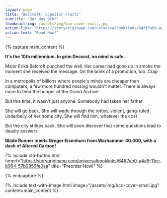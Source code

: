 ```yaml
---
layout: page
title: "Belcroft: Cognitor Fracti"
subtitle: "Out May 9th!"
thumbnail-img: /assets/img/bco-cover-small.jpg
action-link: "https://storyoriginapp.com/universalbooklinks/64ff7ab0-a4a6-11ec-b964-57b9859fe0aa"
action-text: "Read Now!"
---
```


{% capture main_content %}
<p><strong>It's the 10th millennium. In grim Decorat, no mind is safe.</strong></p>

<p>Major Erika Belcroft punched the wall. Her career had gone up in smoke the moment she received the message. On the brink of a promotion, too. Crap</p>

<p>In a metropolis of billions where people's minds are cheaper than computers, a few more hundred missing wouldn't matter. There is always more to feed the hunger of the Grand Archive</p>

<p>But this time, it wasn't just anyone. Somebody had taken her father</p>

<p>She will go back. She will wade through the rotten, violent, gang-ruled underbelly of her home city. She will find him, whatever the cost</p>

<p>But the city strikes back. She will soon discover that some questions lead to deadly answers</p>

<p><strong>Blade Runner meets Gregor Eisenhorn from Warhammer 40.000, with a dash of Altered Carbon!</strong></p>

{% include cta-button.html target="https://storyoriginapp.com/universalbooklinks/64ff7ab0-a4a6-11ec-b964-57b9859fe0aa" title="Preorder Now!" %}

{% endcapture %}

{% include text-with-image.html
    image="/assets/img/bco-cover-small.jpg"
    content=main_content
%}


